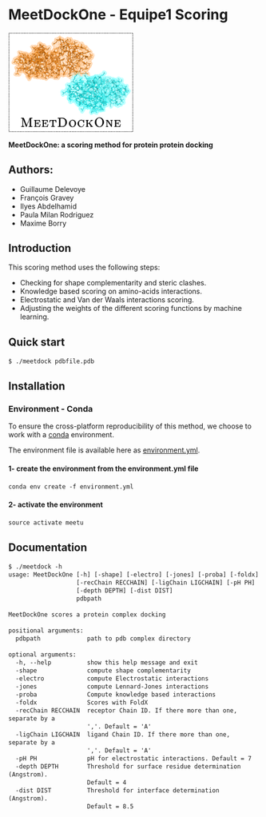 # MeetDockOne - Equipe1 Scoring
<img src="./images/logo.png" width="250">

**MeetDockOne: a scoring method for protein protein docking**

## Authors:  
- Guillaume Delevoye  
- François Gravey  
- Ilyes Abdelhamid  
- Paula Milan Rodriguez  
- Maxime Borry  

## Introduction

This scoring method uses the following steps:

- Checking for shape complementarity and steric clashes.
- Knowledge based scoring on amino-acids interactions.
- Electrostatic and Van der Waals interactions scoring.
- Adjusting the weights of the different scoring functions by machine learning.

## Quick start

```
$ ./meetdock pdbfile.pdb
```

## Installation

### Environment - Conda

To ensure the cross-platform reproducibility of this method, we choose to work with a [conda](https://conda.io) environment.

The environment file is available here as [environment.yml](./environment.yml).

#### 1- create the environment from the environment.yml file

`conda env create -f environment.yml`

#### 2- activate the environment

`source activate meetu`

## Documentation

```
$ ./meetdock -h
usage: MeetDockOne [-h] [-shape] [-electro] [-jones] [-proba] [-foldx]
                   [-recChain RECCHAIN] [-ligChain LIGCHAIN] [-pH PH]
                   [-depth DEPTH] [-dist DIST]
                   pdbpath

MeetDockOne scores a protein complex docking

positional arguments:
  pdbpath             path to pdb complex directory

optional arguments:
  -h, --help          show this help message and exit
  -shape              compute shape complementarity
  -electro            compute Electrostatic interactions
  -jones              compute Lennard-Jones interactions
  -proba              Compute knowledge based interactions
  -foldx              Scores with FoldX
  -recChain RECCHAIN  receptor Chain ID. If there more than one, separate by a
                      ','. Default = 'A'
  -ligChain LIGCHAIN  ligand Chain ID. If there more than one, separate by a
                      ','. Default = 'A'
  -pH PH              pH for electrostatic interactions. Default = 7
  -depth DEPTH        Threshold for surface residue determination (Angstrom).
                      Default = 4
  -dist DIST          Threshold for interface determination (Angstrom).
                      Default = 8.5
```
